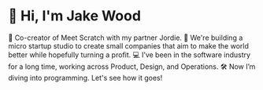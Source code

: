# 👋 Hi, I'm Jake Wood
🎉 Co-creator of Meet Scratch with my partner Jordie.
🚀 We're building a micro startup studio to create small companies that aim to make the world better while hopefully turning a profit.
💻 I’ve been in the software industry for a long time, working across Product, Design, and Operations.
🛠 Now I’m diving into programming. Let's see how it goes!
